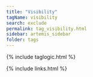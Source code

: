 ```yaml
---
title: "Visibility"
tagName: visibility
search: exclude
permalink: tag_visibility.html
sidebar: artemis_sidebar
folder: tags
---
```

{% include taglogic.html %}

{% include links.html %}